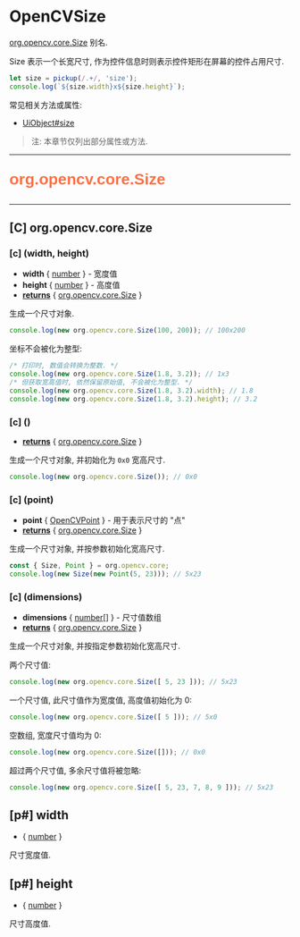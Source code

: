# OpenCVSize

[org.opencv.core.Size](https://docs.opencv.org/4.x/javadoc/org/opencv/core/Size.html) 别名.

Size 表示一个长宽尺寸, 作为控件信息时则表示控件矩形在屏幕的控件占用尺寸.

```js
let size = pickup(/.+/, 'size');
console.log(`${size.width}x${size.height}`);
```

常见相关方法或属性:

- [UiObject#size](uiobjectType#m-size)

> 注: 本章节仅列出部分属性或方法.

---

<p style="font: bold 2em sans-serif; color: #FF7043">org.opencv.core.Size</p>

---

## [C] org.opencv.core.Size

### [c] (width, height)

- **width** { [number](dataTypes#number) } - 宽度值
- **height** { [number](dataTypes#number) } - 高度值
- <ins>**returns**</ins> { [org.opencv.core.Size](#c-orgopencvcoresize) }

生成一个尺寸对象.

```js
console.log(new org.opencv.core.Size(100, 200)); // 100x200
```

坐标不会被化为整型:

```js
/* 打印时, 数值会转换为整数. */
console.log(new org.opencv.core.Size(1.8, 3.2)); // 1x3
/* 但获取宽高值时, 依然保留原始值, 不会被化为整型. */
console.log(new org.opencv.core.Size(1.8, 3.2).width); // 1.8
console.log(new org.opencv.core.Size(1.8, 3.2).height); // 3.2
```

### [c] ()

- <ins>**returns**</ins> { [org.opencv.core.Size](#c-orgopencvcoresize) }

生成一个尺寸对象, 并初始化为 `0x0` 宽高尺寸.

```js
console.log(new org.opencv.core.Size()); // 0x0
```

### [c] (point)

- **point** { [OpenCVPoint](opencvPointType) } - 用于表示尺寸的 "点"
- <ins>**returns**</ins> { [org.opencv.core.Size](#c-orgopencvcoresize) }

生成一个尺寸对象, 并按参数初始化宽高尺寸.

```js
const { Size, Point } = org.opencv.core;
console.log(new Size(new Point(5, 23))); // 5x23
```

### [c] (dimensions)

- **dimensions** { [number](dataTypes#number)[[]](dataTypes#array) } - 尺寸值数组
- <ins>**returns**</ins> { [org.opencv.core.Size](#c-orgopencvcoresize) }

生成一个尺寸对象, 并按指定参数初始化宽高尺寸.

两个尺寸值:

```js
console.log(new org.opencv.core.Size([ 5, 23 ])); // 5x23
```

一个尺寸值, 此尺寸值作为宽度值, 高度值初始化为 0:

```js
console.log(new org.opencv.core.Size([ 5 ])); // 5x0
```

空数组, 宽度尺寸值均为 0:

```js
console.log(new org.opencv.core.Size([])); // 0x0
```

超过两个尺寸值, 多余尺寸值将被忽略:

```js
console.log(new org.opencv.core.Size([ 5, 23, 7, 8, 9 ])); // 5x23
```

## [p#] width

- { [number](dataTypes#number) }

尺寸宽度值.

## [p#] height

- { [number](dataTypes#number) }

尺寸高度值.